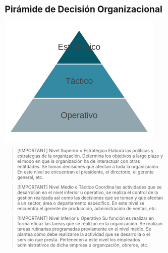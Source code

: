 # Pirámide de Decisión Organizacional

![](img%20ebt2/Pasted%20image%2020241006084744.png)


> [!IMPORTANT] Nivel Superior o Estratégico
> Elabora las políticas y estrategias de la organización. Determina los objetivos a largo plazo y el modo en que la organización ha de interactuar con otras entitdades. Se toman decisiones que afectan a toda la organización. En este nivel se encuentran el presidente, el directorio, el gerente general, etc.


> [!IMPORTANT] Nivel Medio o Táctico
> Coordina las actividades que se desarrollan en el nivel inferior u operativo, se realiza el control de la gestión realizada así como las decisiones que se toman y que afectan a un sector, área o departamento específico. En este nivel se encuentra el gerente de producción, administración de ventas, etc.


> [!IMPORTANT] Nivel Inferior u Operativo
> Su función es realizar en forma eficaz las tareas que se realizan en la organización. Se realizan tareas rutinarias programadas previamente en el nivel medio.
> Se plantea cómo debe realizarse la actividad que se desarrolla o el servicio que presta. Pertenecen a este nivel los empleados administrativos de dicha empresa u organización, obreros, etc.


